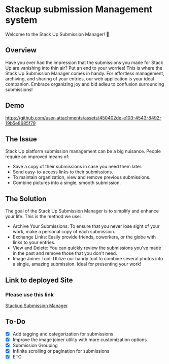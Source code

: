 # Stackup submission Management system

Welcome to the Stack Up Submission Manager! 🎉

## Overview

Have you ever had the impression that the submissions you made for Stack Up are vanishing into thin air? Put an end to your worries! This is where the Stack Up Submission Manager comes in handy. For effortless management, archiving, and sharing of your entries, our web application is your ideal companion. Embrace organizing joy and bid adieu to confusion surrounding submissions!

## Demo


https://github.com/user-attachments/assets/450402de-e103-4543-8492-19b5e8685f79


## The Issue

Stack Up platform submission management can be a big nuisance. People require an improved means of:
- Save a copy of their submissions in case you need them later.
- Send easy-to-access links to their submissions.
- To maintain organization, view and remove previous submissions.
- Combine pictures into a single, smooth submission.

## The Solution

The goal of the Stack Up Submission Manager is to simplify and enhance your life. This is the method we use:

- Archive Your Submissions: To ensure that you never lose sight of your work, make a personal copy of each submission.
- Exchange Links: Easily provide friends, coworkers, or the globe with links to your entries.
- View and Delete: You can quickly review the submissions you've made in the past and remove those that you don't need.
- Image Joiner Tool: Utilize our handy tool to combine several photos into a single, amazing submission. Ideal for presenting your work!

## Link to deployed Site

### Please use this link

[Stackup Submission Manager](https://stackup-submission-management.chickenkiller.com/)

## To-Do
- [x] Add tagging and categorization for submissions
- [x] Improve the image joiner utility with more customization options
- [x] Submission Grouping
- [x] Infinite scrolling or pagination for submissions
- [x] ETC
